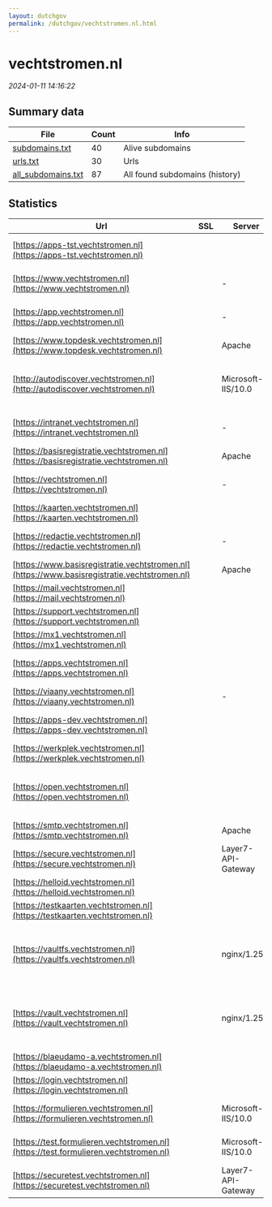 ```yaml
---
layout: dutchgov
permalink: /dutchgov/vechtstromen.nl.html
---
```



# vechtstromen.nl
*2024-01-11 14:16:22*
## Summary data


| File       | Count | Info |
|------------|-------|------|
|[subdomains.txt](/data/vechtstromen.nl/subdomains.txt)|40|Alive subdomains|
|[urls.txt](/data/vechtstromen.nl/urls.txt)|30|Urls|
|[all_subdomains.txt](/data/vechtstromen.nl/all_subdomains.txt)|87|All found subdomains (history)|


## Statistics


| Url | SSL | Server | Cookie | HSTS | CSP | XFO | XXP | RP | Tech |Title |
|------------|-------|------|------|------|------|------|------|------|------|------|
|[https://apps-tst.vechtstromen.nl](https://apps-tst.vechtstromen.nl)| ||:white_check_mark: |:white_check_mark: | | :white_check_mark: | | :white_check_mark: |HSTS Microsoft ASP.NET|Login|
|[https://www.vechtstromen.nl](https://www.vechtstromen.nl)| |-| |:white_check_mark: | :white_check_mark:| :white_check_mark: | :white_check_mark: | :white_check_mark: |HSTS Microsoft ASP.NET:-|Home - Vechtstro...|
|[https://app.vechtstromen.nl](https://app.vechtstromen.nl)| |-|:white_check_mark: |:white_check_mark: | | | :white_check_mark: | :white_check_mark: |HSTS Microsoft ASP.NET:-|The page cannot...|
|[https://www.topdesk.vechtstromen.nl](https://www.topdesk.vechtstromen.nl)| |Apache| | | | | | :white_check_mark: |Apache HTTP Server|topdesk.vechtstr...|
|[http://autodiscover.vechtstromen.nl](http://autodiscover.vechtstromen.nl)| |Microsoft-IIS/10.0|:white_check_mark: |:white_check_mark: | | :white_check_mark: | :white_check_mark: | :white_check_mark: |IIS:10.0 Microsoft ASP.NET Windows Server||
|[https://intranet.vechtstromen.nl](https://intranet.vechtstromen.nl)| |-|:white_check_mark: |:white_check_mark: | | :white_check_mark: | :white_check_mark: | :white_check_mark: |HSTS Microsoft ASP.NET:-|Object moved|
|[https://basisregistratie.vechtstromen.nl](https://basisregistratie.vechtstromen.nl)| |Apache| | | | | | :white_check_mark: |Apache HTTP Server|basisregistratie...|
|[https://vechtstromen.nl](https://vechtstromen.nl)| |-| |:white_check_mark: | :white_check_mark:| :white_check_mark: | :white_check_mark: | :white_check_mark: |HSTS Microsoft ASP.NET:-|Object moved|
|[https://kaarten.vechtstromen.nl](https://kaarten.vechtstromen.nl)| || |:white_check_mark: | | :white_check_mark: | :white_check_mark: | :white_check_mark: |HSTS|N|
|[https://redactie.vechtstromen.nl](https://redactie.vechtstromen.nl)| |-|:white_check_mark: |:white_check_mark: | :white_check_mark:| | :white_check_mark: | :white_check_mark: |HSTS Microsoft ASP.NET:-|Object moved|
|[https://www.basisregistratie.vechtstromen.nl](https://www.basisregistratie.vechtstromen.nl)| |Apache| | | | | | :white_check_mark: |Apache HTTP Server|basisregistratie...|
|[https://mail.vechtstromen.nl](https://mail.vechtstromen.nl)| || | | | | | :white_check_mark: |||
|[https://support.vechtstromen.nl](https://support.vechtstromen.nl)| || | | | | | :white_check_mark: |||
|[https://mx1.vechtstromen.nl](https://mx1.vechtstromen.nl)| || | | | | | :white_check_mark: |||
|[https://apps.vechtstromen.nl](https://apps.vechtstromen.nl)| ||:white_check_mark: |:white_check_mark: |:warning: | :white_check_mark: | | :white_check_mark: |HSTS Microsoft ASP.NET|Login|
|[https://viaany.vechtstromen.nl](https://viaany.vechtstromen.nl)| |-| | | :white_check_mark:| | :white_check_mark: | :white_check_mark: |Microsoft ASP.NET:-|Vechtstromen App|
|[https://apps-dev.vechtstromen.nl](https://apps-dev.vechtstromen.nl)| ||:white_check_mark: |:white_check_mark: | | :white_check_mark: | | :white_check_mark: |HSTS Microsoft ASP.NET|Login|
|[https://werkplek.vechtstromen.nl](https://werkplek.vechtstromen.nl)| ||:warning: | | | :white_check_mark: | :white_check_mark: | :white_check_mark: |Microsoft ASP.NET||
|[https://open.vechtstromen.nl](https://open.vechtstromen.nl)| || |:white_check_mark: | :white_check_mark:| :white_check_mark: | :white_check_mark: | :white_check_mark: |Azure Azure Front Door HSTS Microsoft ASP.NET|Home - Vechtstro...|
|[https://smtp.vechtstromen.nl](https://smtp.vechtstromen.nl)| |Apache| | | | | | :white_check_mark: |Apache HTTP Server|404 Not Found|
|[https://secure.vechtstromen.nl](https://secure.vechtstromen.nl)| |Layer7-API-Gateway|:o: |:white_check_mark: | :white_check_mark:| :white_check_mark: | | :white_check_mark: |HSTS||
|[https://helloid.vechtstromen.nl](https://helloid.vechtstromen.nl)| ||:white_check_mark: |:white_check_mark: |:warning: | :white_check_mark: | | :white_check_mark: |Azure HSTS|Object moved|
|[https://testkaarten.vechtstromen.nl](https://testkaarten.vechtstromen.nl)| || | | | | | :white_check_mark: |||
|[https://vaultfs.vechtstromen.nl](https://vaultfs.vechtstromen.nl)| |nginx/1.25.3| |:white_check_mark: |:warning: | :white_check_mark: | :white_check_mark: | :white_check_mark: |Amazon S3 Amazon Web Services HSTS Nginx:1.25.3|Psono|
|[https://vault.vechtstromen.nl](https://vault.vechtstromen.nl)| |nginx/1.25.3| |:white_check_mark: |:warning: | :white_check_mark: | :white_check_mark: | :white_check_mark: |Amazon S3 Amazon Web Services HSTS Nginx:1.25.3|Psono|
|[https://blaeudamo-a.vechtstromen.nl](https://blaeudamo-a.vechtstromen.nl)| || | | | | | :white_check_mark: |||
|[https://login.vechtstromen.nl](https://login.vechtstromen.nl)| || | | | :white_check_mark: | :white_check_mark: | :white_check_mark: |||
|[https://formulieren.vechtstromen.nl](https://formulieren.vechtstromen.nl)| |Microsoft-IIS/10.0| |:white_check_mark: | :white_check_mark:| :white_check_mark: | :white_check_mark: | :white_check_mark: |IIS:10.0 Windows Server||
|[https://test.formulieren.vechtstromen.nl](https://test.formulieren.vechtstromen.nl)| |Microsoft-IIS/10.0| |:white_check_mark: | :white_check_mark:| :white_check_mark: | :white_check_mark: | :white_check_mark: |IIS:10.0 Windows Server||
|[https://securetest.vechtstromen.nl](https://securetest.vechtstromen.nl)| |Layer7-API-Gateway| | | | | | :white_check_mark: |HSTS||